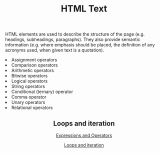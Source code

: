 <!DOCTYPE html>
<html>

<body>
    <header>
        <h1>HTML Text</h1>
    </header>

<main>

<div>
    <p>
     HTML elements are used to describe the structure of the page (e.g. headings, subheadings, paragraphs).
     They also provide semantic information (e.g. where emphasis should be placed, the definition of any acronyms used, when given text is a quotation).

<li>Assignment operators
<li>Comparison operators
<li>Arithmetic operators
<li>Bitwise operators
<li>Logical operators
<li>String operators
<li>Conditional (ternary) operator
<li>Comma operator
<li>Unary operators
<li>Relational operators
 </p>

</div>

<header>

<h2> Loops and iteration </h2>

<div>
<p>

    
[Expressions and Operators](https://developer.mozilla.org/en-US/docs/Web/JavaScript/Guide/Expressions_and_Operators)

[Loops and iteration](https://developer.mozilla.org/en-US/docs/Web/JavaScript/Guide/Loops_and_iteration)

  </div>

</main>


</body>

</html>



